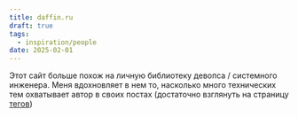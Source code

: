 ```yaml
---
title: daffin.ru
draft: true
tags:
  - inspiration/people
date: 2025-02-01
---
```

Этот сайт больше похож на личную библиотеку девопса / системного инженера. Меня вдохновляет в нем то, насколько много технических тем охватывает автор в своих постах (достаточно взглянуть на страницу [тегов](https://daffin.ru/tags/))